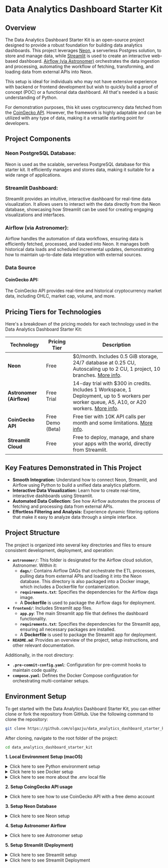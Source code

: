 # Data Analytics Dashboard Starter Kit

## Overview

The Data Analytics Dashboard Starter Kit is an open-source project designed to provide a robust foundation for building data analytics dashboards. This project leverages [Neon](https://neon.tech/docs/introduction), a serverless Postgres solution, to store and manage data, while [Streamlit](https://docs.streamlit.io/) is used to create an interactive web-based dashboard. [Airflow (via Astronomer)](https://airflow.apache.org/docs/apache-airflow/stable/index.html) orchestrates the data ingestion and processing, automating the workflow of fetching, transforming, and loading data from external APIs into Neon.

This setup is ideal for individuals who may not have extensive experience with backend or frontend development but wish to quickly build a proof of concept (POC) or a functional data dashboard. All that's needed is a basic understanding of Python.

For demonstration purposes, this kit uses cryptocurrency data fetched from the [CoinGecko API](https://docs.coingecko.com/v3.0.1/reference/introduction). However, the framework is highly adaptable and can be utilized with any type of data, making it a versatile starting point for developers.

## Project Components

### Neon PostgreSQL Database:
Neon is used as the scalable, serverless PostgreSQL database for this starter kit. It efficiently manages and stores data, making it suitable for a wide range of applications.

### Streamlit Dashboard:
Streamlit provides an intuitive, interactive dashboard for real-time data visualization. It allows users to interact with the data directly from the Neon database, showcasing how Streamlit can be used for creating engaging visualizations and interfaces.

### Airflow (via Astronomer):
Airflow handles the automation of data workflows, ensuring data is efficiently fetched, processed, and loaded into Neon. It manages both historical data loads and scheduled incremental updates, demonstrating how to maintain up-to-date data integration with external sources.

### Data Source

#### CoinGecko API:
The CoinGecko API provides real-time and historical cryptocurrency market data, including OHLC, market cap, volume, and more.

## Pricing Tiers for Technologies

Here's a breakdown of the pricing models for each technology used in the Data Analytics Dashboard Starter Kit:

| Technology          | Pricing Tier                | Description                                                                                                             |
|---------------------|-----------------------------|-------------------------------------------------------------------------------------------------------------------------|
| **Neon**            | Free                        | $0/month. Includes 0.5 GiB storage, 24/7 database at 0.25 CU, Autoscaling up to 2 CU, 1 project, 10 branches. [More info](https://console.neon.tech/app/billing#plans). |
| **Astronomer (Airflow)** | Free Trial                | 14-day trial with $300 in credits. Includes 1 Workspace, 1 Deployment, up to 5 workers per worker queue, A5, A10, or A20 workers. [More info](https://www.astronomer.io/docs/astro/trial). |
| **CoinGecko API**   | Free Demo (Beta)            | Free tier with 10K API calls per month and some limitations. [More info](https://www.coingecko.com/en/api/pricing).    |
| **Streamlit Cloud** | Free                        | Free to deploy, manage, and share your apps with the world, directly from Streamlit.                                    |


## Key Features Demonstrated in This Project

- **Smooth Integration:** Understand how to connect Neon, Streamlit, and Airflow using Python to build a unified data analytics platform.
- **Interactive Data Visualization:** Learn how to create real-time, interactive dashboards using Streamlit.
- **Automated Data Collection:** See how Airflow automates the process of fetching and processing data from external APIs.
- **Effortless Filtering and Analysis:** Experience dynamic filtering options that make it easy to analyze data through a simple interface.

## Project Structure
The project is organized into several key directories and files to ensure consistent development, deployment, and operation:

- **`astronomer/`**: This folder is designated for the Airflow cloud solution, Astronomer. Within it:
    - **`dags/`**: Contains Airflow DAGs that orchestrate the ETL processes, pulling data from external APIs and loading it into the Neon database. This directory is also packaged into a Docker image, which includes a Dockerfile for containerization.
    - **`requirements.txt`**: Specifies the dependencies for the Airflow dags image.
    - A **Dockerfile** is used to package the Airflow dags for deployment.
- **`frontend/`**: Includes Streamlit app files.
    - **`app.py`**: The main Streamlit app file that defines the dashboard functionality.
    - **`requirements.txt`**: Specifies the dependencies for the Streamlit app, ensuring all necessary packages are installed.
    - A **Dockerfile** is used to package the Streamlit app for deployment.
- **`README.md`**: Provides an overview of the project, setup instructions, and other relevant documentation.

Additionally, in the root directory:

- **`.pre-commit-config.yaml`**: Configuration for pre-commit hooks to maintain code quality.
- **`compose.yaml`**: Defines the Docker Compose configuration for orchestrating multi-container setups.

## Environment Setup

To get started with the Data Analytics Dashboard Starter Kit, you can either clone or fork the repository from GitHub. Use the following command to clone the repository:

```bash
git clone https://github.com/olgazju/data_analytics_dashboard_starter_kit.git
```

After cloning, navigate to the root folder of the project:

```bash
cd data_analytics_dashboard_starter_kit
```

**1. Local Environment Setup (macOS)**

<details>
  <summary>Click here to see Python environment setup</summary>

  #### Install `pyenv` and `pyenv-virtualenv`
  
  Make sure you have Homebrew installed, then run the following commands to install `pyenv` and `pyenv-virtualenv`:
  
  ```bash
  brew install pyenv
  brew install pyenv-virtualenv
  ```
  
  #### Install Python
  
  Use `pyenv` to install the desired version of Python. In this project, we are using Python 3.12.0:
  
  ```bash
  pyenv install 3.12.0
  ```
  
  #### Create a Virtual Environment
  
  Create a virtual environment named `da_kit` using `pyenv-virtualenv`:
  
  ```bash
  pyenv virtualenv 3.12.0 da_kit
  ```
  
  #### Connect the Virtual Environment to the Project Directory
  
  Set the local Python version to the virtual environment you just created:
  
  ```bash
  pyenv local da_kit
  ```

</details>

<details>
  <summary>Click here to see Docker setup</summary>

  #### Steps to Run the Application

  1. Ensure Docker and Docker Compose are installed on your machine. You can download and install [Docker](https://www.docker.com/products/docker-desktop/) from Docker's official website.
  2. Navigate to the Project Directory: Open a terminal and navigate to the root directory of the project where the `compose.yaml` file is located.
  3. Run the following command to build the Docker image for the frontend app and start the containers:
  
      ```bash
      docker-compose up --build
  
      ```
  
      This command will:
  
      - Build the Docker image for the `streamlit` app using its Dockerfile.
      - Start the containers and run the applications.
   4. Open a web browser and go to `http://localhost:8501`. This will take you to the Streamlit application interface.

</details>

<details>
  <summary>Click here to see more about the .env local file</summary>

  Remember to create a `.env` file in the root folder using `touch .env`. This file is excluded from GitHub, so it's safe to store your sensitive information here. If you want to test access to Neon or other services locally, you can keep secrets such as the Neon connection string or the CoinGecko API token in this file.

  Example of what you might include in your `.env` file:
  ```
  NEON_DB_URL=your_neon_connection_string 
  COIN_API_TOKEN=your_coin_api_token
  ```

</details>

**2. Setup CoingGecko API usage**

<details>
  <summary>Click here to see how to use CoinGecko API with a free demo account</summary>
    
  #### To use the CoinGecko API with a free demo account, follow these steps:
    
  - Create a Free Demo Account: Sign up for a free demo account on CoinGecko by following the instructions in the User Guide.
  - Generate an API Key: After creating your account, generate an API key that you will use to make requests to the CoinGecko API. This API key is unique to your account and should be kept secure.
  - Keep Your API Key Safe: Ensure that you do not push your API key to GitHub or share it publicly. This is your secret token, and exposing it could lead to unauthorized access to your account.

  Here’s a code example demonstrating how to use the CoinGecko API to fetch OHLC data (OHLC data represents the Open, High, Low, and Close prices of an asset within a specific time period) for bitcoin for 30 days:

  ```Python
    import requests
    import pandas as pd
    import os
    
    def fetch_ohlc_data(coin_id, api_key, days=30, vs_currency='usd'):
        base_url = f"https://api.coingecko.com/api/v3/coins/{coin_id}/ohlc"
        headers = {
            "x-cg-demo-api-key": api_key
        }
        params = {
            "vs_currency": vs_currency,
            "days": days
        }
        response = requests.get(base_url, headers=headers, params=params)
        if response.status_code == 200:
            data = response.json()
            ohlc_df = pd.DataFrame(data, columns=['timestamp', 'open', 'high', 'low', 'close'])
            ohlc_df['date'] = pd.to_datetime(ohlc_df['timestamp'], unit='ms')
            return ohlc_df
        else:
            print(f"Failed to fetch data for {coin_id}: {response.status_code}")
            return pd.DataFrame()
    
    coin_id = 'bitcoin'
    api_key = os.getenv("COIN_TOKEN")  # Replace with your actual API key
    ohlc_data = fetch_ohlc_data(coin_id, api_key)
    
    print(ohlc_data.head())
  ```   

    
</details>

**3. Setup Neon Database**

<details>
  <summary>Click here to see Neon setup</summary>

#### Neon Setup:

- Create an Account: Visit the [Neon website](https://neon.tech/docs/get-started-with-neon/signing-up) and follow the instructions to create a new account. The free tier allows you to have one project with 0.5 GiB storage.
- Project Dashboard: Once your account is created, you will be able to access the Neon project dashboard. This dashboard allows you to manage your database projects. Below is a screenshot of what the project dashboard looks like.

    <img width="1280" alt="image" src="https://github.com/user-attachments/assets/c6e5851b-6c06-43b2-add3-20aaaa2dde0b">

- Connection Link and Database Management: By clicking on your project, you can view the project dashboard. From here, you can obtain the connection link to your database and create new databases if needed. This connection link will be used later to connect your Streamlit app and Airflow instance to the Neon database.

    <img width="1279" alt="image" src="https://github.com/user-attachments/assets/14106837-d97b-4fa2-834c-ad4e6dff7c50">

As shown in the screenshot, the actual connection link is:

```
postgresql://da_db_owner:*******@ep-holy-band-a5en4z0k.us-east-2.aws.neon.tech/da_db?sslmode=require
```

- ep-holy-band-a5en4z0k.us-east-2.aws.neon.tech is the host.
- da_db is the database name.
- da_db_owner is the user.
- The password is the hidden part after the :.

This connection link will be used in different parts of this kit to connect your applications to the Neon database.

</details>

**4. Setup Astronomer Airflow**

<details>
  <summary>Click here to see Astronomer setup</summary>

#### Astronomer Setup:

1. Create an Account: Follow [this link](https://www.astronomer.io/docs/astro/first-dag-onboarding) to create an account in Astro.
2. Set Up Organization and Workspace: After signing up, create your Organization and Workspace within Astro.
3. Set Up Astro Deployment: Once your workspace is ready, set up your Astro Deployment. This will allow you to run your Airflow DAGs.

   <img width="1248" alt="image" src="https://github.com/user-attachments/assets/f99514c3-6536-4304-89e1-0c30036eef27">
   
5. Access Environment Tab: Click on your deployment to access the **Environment** tab.
6. Create Secrets: In the **Environment** tab, create a secret for the CoinGecko API token and a connection to your Neon database. These secrets will be used in the Airflow DAG to authenticate and connect to the necessary services (An Airflow DAG (Directed Acyclic Graph) is a collection of tasks organized to run in a specific order, used to automate data workflows.)
    - **CoinGecko API Token**: This token is needed to authenticate API requests to CoinGecko. Don't forget to click on Secret checkbox.

      <img width="1285" alt="image" src="https://github.com/user-attachments/assets/38e0c2e0-88a1-42ad-95e1-7ad9b95d2817">

    - **Neon Database Connection**: This connection string will allow Airflow to interact with your Neon database.

      <img width="674" alt="image" src="https://github.com/user-attachments/assets/f880e6e6-c2b0-467b-91c1-974d8867644f">

    From the deployment page, you can also click on the "Open Airflow" button to access the real Airflow UI.

</details>

**5. Setup Streamlit (Deployment)**

<details>
  <summary>Click here to see Streamlit setup</summary>

  #### Streamlit Setup:

  Create a frontend/.streamlit/secrets.toml file to store sensitive information, such as your connection details to Neon. This file helps keep your secrets secure when deploying your Streamlit app. For more details on how to manage secrets in Streamlit, refer to the official documentation [here](https://docs.streamlit.io/deploy/streamlit-community-cloud/deploy-your-app/secrets-management).
    
</details>  

<details>
  <summary>Click here to see Streamlit Deployment</summary>

  #### Streamlit Deployment:

    https://docs.streamlit.io/deploy/streamlit-community-cloud/get-started
    
</details>


